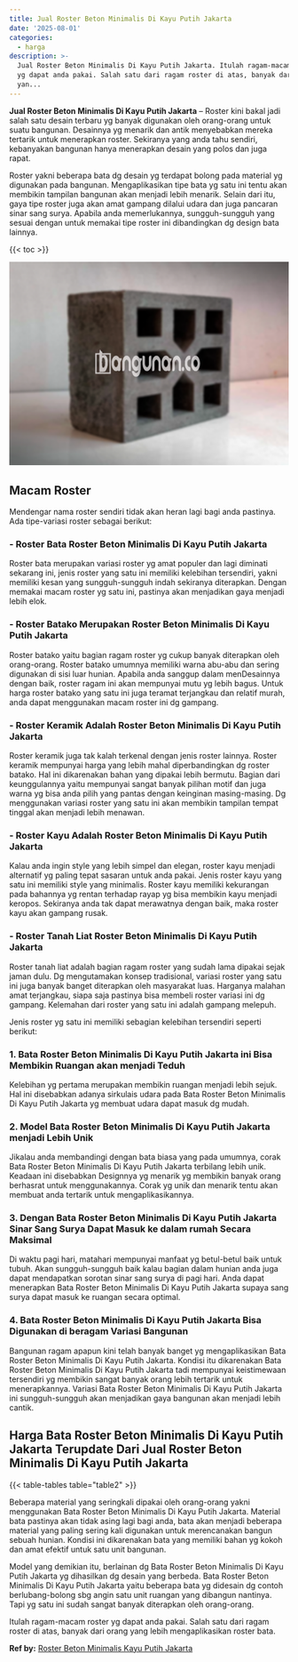 ```yaml
---
title: Jual Roster Beton Minimalis Di Kayu Putih Jakarta
date: '2025-08-01'
categories:
  - harga
description: >-
  Jual Roster Beton Minimalis Di Kayu Putih Jakarta. Itulah ragam-macam roster
  yg dapat anda pakai. Salah satu dari ragam roster di atas, banyak dari orang
  yan...
---
```


**Jual Roster Beton Minimalis Di Kayu Putih Jakarta** – Roster kini bakal jadi salah satu desain terbaru yg banyak digunakan oleh orang-orang untuk suatu bangunan. Desainnya yg menarik dan antik menyebabkan mereka tertarik untuk menerapkan roster. Sekiranya yang anda tahu sendiri, kebanyakan bangunan hanya menerapkan desain yang polos dan juga rapat.

Roster yakni beberapa bata dg desain yg terdapat bolong pada material yg digunakan pada bangunan. Mengaplikasikan tipe bata yg satu ini tentu akan membikin tampilan bangunan akan menjadi lebih menarik. Selain dari itu, gaya tipe roster juga akan amat gampang dilalui udara dan juga pancaran sinar sang surya. Apabila anda memerlukannya, sungguh-sungguh yang sesuai dengan untuk memakai tipe roster ini dibandingkan dg design bata lainnya.

{{< toc >}}

![Jual Roster Beton Minimalis Di Kayu Putih Jakarta](/images/bata-roster-minimalis-18.png)

## Macam Roster

Mendengar nama roster sendiri tidak akan heran lagi bagi anda pastinya. Ada tipe-variasi roster sebagai berikut:

### \- Roster Bata Roster Beton Minimalis Di Kayu Putih Jakarta

Roster bata merupakan variasi roster yg amat populer dan lagi diminati sekarang ini, jenis roster yang satu ini memiliki kelebihan tersendiri, yakni memiliki kesan yang sungguh-sungguh indah sekiranya diterapkan. Dengan memakai macam roster yg satu ini, pastinya akan menjadikan gaya menjadi lebih elok.

### \- Roster Batako Merupakan Roster Beton Minimalis Di Kayu Putih Jakarta

Roster batako yaitu bagian ragam roster yg cukup banyak diterapkan oleh orang-orang. Roster batako umumnya memiliki warna abu-abu dan sering digunakan di sisi luar hunian. Apabila anda sanggup dalam menDesainnya dengan baik, roster ragam ini akan mempunyai mutu yg lebih bagus. Untuk harga roster batako yang satu ini juga teramat terjangkau dan relatif murah, anda dapat menggunakan macam roster ini dg gampang.

### \- Roster Keramik Adalah Roster Beton Minimalis Di Kayu Putih Jakarta

Roster keramik juga tak kalah terkenal dengan jenis roster lainnya. Roster keramik mempunyai harga yang lebih mahal diperbandingkan dg roster batako. Hal ini dikarenakan bahan yang dipakai lebih bermutu. Bagian dari keunggulannya yaitu mempunyai sangat banyak pilihan motif dan juga warna yg bisa anda pilih yang pantas dengan keinginan masing-masing. Dg menggunakan variasi roster yang satu ini akan membikin tampilan tempat tinggal akan menjadi lebih menawan.

### \- Roster Kayu Adalah Roster Beton Minimalis Di Kayu Putih Jakarta

Kalau anda ingin style yang lebih simpel dan elegan, roster kayu menjadi alternatif yg paling tepat sasaran untuk anda pakai. Jenis roster kayu yang satu ini memiliki style yang minimalis. Roster kayu memiliki kekurangan pada bahannya yg rentan terhadap rayap yg bisa membikin kayu menjadi keropos. Sekiranya anda tak dapat merawatnya dengan baik, maka roster kayu akan gampang rusak.

### \- Roster Tanah Liat Roster Beton Minimalis Di Kayu Putih Jakarta

Roster tanah liat adalah bagian ragam roster yang sudah lama dipakai sejak jaman dulu. Dg mengutamakan konsep tradisional, variasi roster yang satu ini juga banyak banget diterapkan oleh masyarakat luas. Harganya malahan amat terjangkau, siapa saja pastinya bisa membeli roster variasi ini dg gampang. Kelemahan dari roster yang satu ini adalah gampang melepuh.

Jenis roster yg satu ini memiliki sebagian kelebihan tersendiri seperti berikut:

### 1\. Bata Roster Beton Minimalis Di Kayu Putih Jakarta ini Bisa Membikin Ruangan akan menjadi Teduh

Kelebihan yg pertama merupakan membikin ruangan menjadi lebih sejuk. Hal ini disebabkan adanya sirkulais udara pada Bata Roster Beton Minimalis Di Kayu Putih Jakarta yg membuat udara dapat masuk dg mudah.

### 2\. Model Bata Roster Beton Minimalis Di Kayu Putih Jakarta menjadi Lebih Unik

Jikalau anda membandingi dengan bata biasa yang pada umumnya, corak Bata Roster Beton Minimalis Di Kayu Putih Jakarta terbilang lebih unik. Keadaan ini disebabkan Designnya yg menarik yg membikin banyak orang berhasrat untuk menggunakannya. Corak yg unik dan menarik tentu akan membuat anda tertarik untuk mengaplikasikannya.

### 3\. Dengan Bata Roster Beton Minimalis Di Kayu Putih Jakarta Sinar Sang Surya Dapat Masuk ke dalam rumah Secara Maksimal

Di waktu pagi hari, matahari mempunyai manfaat yg betul-betul baik untuk tubuh. Akan sungguh-sungguh baik kalau bagian dalam hunian anda juga dapat mendapatkan sorotan sinar sang surya di pagi hari. Anda dapat menerapkan Bata Roster Beton Minimalis Di Kayu Putih Jakarta supaya sang surya dapat masuk ke ruangan secara optimal.

### 4\. Bata Roster Beton Minimalis Di Kayu Putih Jakarta Bisa Digunakan di beragam Variasi Bangunan

Bangunan ragam apapun kini telah banyak banget yg mengaplikasikan Bata Roster Beton Minimalis Di Kayu Putih Jakarta. Kondisi itu dikarenakan Bata Roster Beton Minimalis Di Kayu Putih Jakarta tadi mempunyai keistimewaan tersendiri yg membikin sangat banyak orang lebih tertarik untuk menerapkannya. Variasi Bata Roster Beton Minimalis Di Kayu Putih Jakarta ini sungguh-sungguh akan menjadikan gaya bangunan akan menjadi lebih cantik.

## Harga Bata Roster Beton Minimalis Di Kayu Putih Jakarta Terupdate Dari Jual Roster Beton Minimalis Di Kayu Putih Jakarta

{{< table-tables table="table2" >}}

Beberapa material yang seringkali dipakai oleh orang-orang yakni menggunakan Bata Roster Beton Minimalis Di Kayu Putih Jakarta. Material bata pastinya akan tidak asing lagi bagi anda, bata akan menjadi beberapa material yang paling sering kali digunakan untuk merencanakan bangun sebuah hunian. Kondisi ini dikarenakan bata yang memiliki bahan yg kokoh dan amat efektif untuk satu unit bangunan.

Model yang demikian itu, berlainan dg Bata Roster Beton Minimalis Di Kayu Putih Jakarta yg dihasilkan dg desain yang berbeda. Bata Roster Beton Minimalis Di Kayu Putih Jakarta yaitu beberapa bata yg didesain dg contoh berlubang-bolong sbg angin satu unit ruangan yang dibangun nantinya. Tapi yg satu ini sudah sangat banyak diterapkan oleh orang-orang.

Itulah ragam-macam roster yg dapat anda pakai. Salah satu dari ragam roster di atas, banyak dari orang yang lebih mengaplikasikan roster bata.

**Ref by:** [Roster Beton Minimalis Kayu Putih Jakarta](https://id.wikipedia.org/wiki/Roster)
